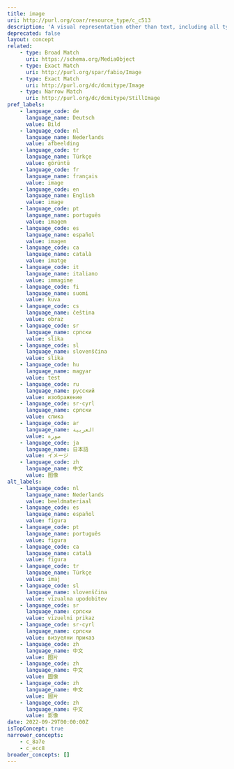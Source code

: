 ```yaml
---
title: image
uri: http://purl.org/coar/resource_type/c_c513
description: 'A visual representation other than text, including all types of moving image and still image. [Source: Adapted from  http://purl.org/dc/dcmitype/Image]'
deprecated: false
layout: concept
related:
    - type: Broad Match
      uri: https://schema.org/MediaObject
    - type: Exact Match
      uri: http://purl.org/spar/fabio/Image
    - type: Exact Match
      uri: http://purl.org/dc/dcmitype/Image
    - type: Narrow Match
      uri: http://purl.org/dc/dcmitype/StillImage
pref_labels:
    - language_code: de
      language_name: Deutsch
      value: Bild
    - language_code: nl
      language_name: Nederlands
      value: afbeelding
    - language_code: tr
      language_name: Türkçe
      value: görüntü
    - language_code: fr
      language_name: français
      value: image
    - language_code: en
      language_name: English
      value: image
    - language_code: pt
      language_name: português
      value: imagem
    - language_code: es
      language_name: español
      value: imagen
    - language_code: ca
      language_name: català
      value: imatge
    - language_code: it
      language_name: italiano
      value: immagine
    - language_code: fi
      language_name: suomi
      value: kuva
    - language_code: cs
      language_name: čeština
      value: obraz
    - language_code: sr
      language_name: српски
      value: slika
    - language_code: sl
      language_name: slovenščina
      value: slika
    - language_code: hu
      language_name: magyar
      value: test
    - language_code: ru
      language_name: русский
      value: изображение
    - language_code: sr-cyrl
      language_name: српски
      value: слика
    - language_code: ar
      language_name: العربية
      value: صورة
    - language_code: ja
      language_name: 日本語
      value: イメージ
    - language_code: zh
      language_name: 中文
      value: 图像
alt_labels:
    - language_code: nl
      language_name: Nederlands
      value: beeldmateriaal
    - language_code: es
      language_name: español
      value: figura
    - language_code: pt
      language_name: português
      value: figura
    - language_code: ca
      language_name: català
      value: figura
    - language_code: tr
      language_name: Türkçe
      value: imaj
    - language_code: sl
      language_name: slovenščina
      value: vizualna upodobitev
    - language_code: sr
      language_name: српски
      value: vizuelni prikaz
    - language_code: sr-cyrl
      language_name: српски
      value: визуелни приказ
    - language_code: zh
      language_name: 中文
      value: 图片
    - language_code: zh
      language_name: 中文
      value: 圖像
    - language_code: zh
      language_name: 中文
      value: 圖片
    - language_code: zh
      language_name: 中文
      value: 影像
date: 2022-09-29T00:00:00Z
isTopConcept: true
narrower_concepts:
    - c_8a7e
    - c_ecc8
broader_concepts: []
---
```


